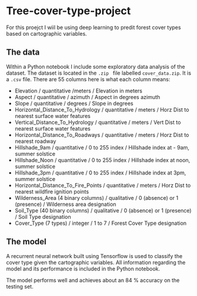 # Tree-cover-type-project
For this proejct I wiil be using deep learning to predit forest cover types based on cartographic variables.


## The data

Within a Python notebook I include some exploratory data analysis of the dataset. 
The dataset is located in the `.zip ` file labelled `cover_data.zip`. It is a `.csv` file.
There are 55 columns here is what each column means:

- Elevation / quantitative /meters / Elevation in meters
- Aspect / quantitative / azimuth / Aspect in degrees azimuth
- Slope / quantitative / degrees / Slope in degrees
- Horizontal_Distance_To_Hydrology / quantitative / meters / Horz Dist to nearest surface water features
- Vertical_Distance_To_Hydrology / quantitative / meters / Vert Dist to nearest surface water features
- Horizontal_Distance_To_Roadways / quantitative / meters / Horz Dist to nearest roadway
- Hillshade_9am / quantitative / 0 to 255 index / Hillshade index at - 9am, summer solstice
- Hillshade_Noon / quantitative / 0 to 255 index / Hillshade index at noon, summer solstice
- Hillshade_3pm / quantitative / 0 to 255 index / Hillshade index at 3pm, summer solstice
- Horizontal_Distance_To_Fire_Points / quantitative / meters / Horz Dist to nearest wildfire ignition points
- Wilderness_Area (4 binary columns) / qualitative / 0 (absence) or 1 (presence) / Wilderness area designation
- Soil_Type (40 binary columns) / qualitative / 0 (absence) or 1 (presence) / Soil Type designation
- Cover_Type (7 types) / integer / 1 to 7 / Forest Cover Type designation


## The model
A recurrent neural network built using Tensorflow is used to classify the cover type given the cartographic variables. All information regarding the model and its performance is included in the Python notebook.

The model performs well and achieves about an 84 % accuracy on the testing set.
